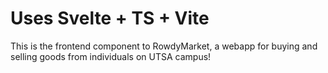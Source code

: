 # Uses Svelte + TS + Vite

This is the frontend component to RowdyMarket, a webapp for buying and selling goods from individuals on UTSA campus!
